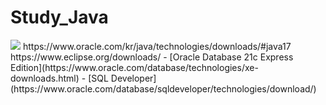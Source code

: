 # Study_Java
<img src="https://img.shields.io/badge/Java-007396?style=flat-square&logo=Java&logoColor=white"/> 
https://www.oracle.com/kr/java/technologies/downloads/#java17
https://www.eclipse.org/downloads/
- [Oracle Database 21c Express Edition](https://www.oracle.com/database/technologies/xe-downloads.html)
- [SQL Developer](https://www.oracle.com/database/sqldeveloper/technologies/download/)
